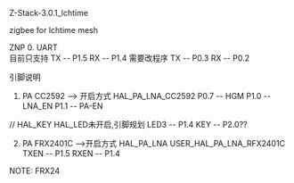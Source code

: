 ﻿Z-Stack-3.0.1_lchtime

zigbee for lchtime 
mesh 


ZNP
0. UART  
目前只支持
TX -- P1.5
RX -- P1.4
需要改程序
TX -- P0.3
RX -- P0.2

引脚说明

1. PA CC2592 --> 开启方式 HAL_PA_LNA_CC2592
P0.7 -- HGM
P1.0 -- LNA_EN
P1.1 -- PA-EN

// HAL_KEY  HAL_LED未开启,引脚规划
LED3 -- P1.4
KEY  --  P2.0??

2. PA FRX2401C -->开启方式 HAL_PA_LNA USER_HAL_PA_LNA_RFX2401C
TXEN -- P1.5
RXEN -- P1.4

NOTE: FRX24